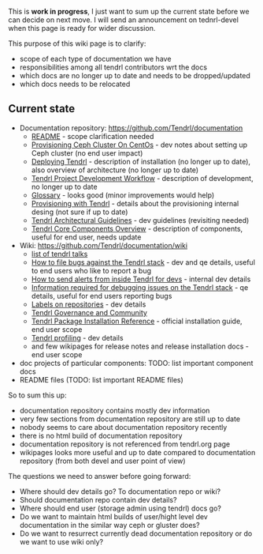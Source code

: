 This is **work in progress**, I just want to sum up the current state before we can decide on next move. I will send an announcement on tednrl-devel when this page is ready for wider discussion.

This purpose of this wiki page is to clarify:

* scope of each type of documentation we have
* responsibilities among all tendrl contributors wrt the docs
* which docs are no longer up to date and needs to be dropped/updated
* which docs needs to be relocated

## Current state

* Documentation repository: https://github.com/Tendrl/documentation
  * [README](https://github.com/Tendrl/documentation/blob/master/README.adoc) - scope clarification needed
  * [Provisioning Ceph Cluster On CentOs](https://github.com/Tendrl/documentation/blob/master/create_ceph_cluster_on_centos.adoc) - dev notes about setting up Ceph cluster (no end user impact)
  * [Deploying Tendrl](https://github.com/Tendrl/documentation/blob/master/deployment.adoc) - description of installation (no longer up to date), also overview of architecture (no longer up to date)
  * [Tendrl Project Development Workflow](https://github.com/Tendrl/documentation/blob/master/development-workflow.adoc) - description of development, no longer up to date
  * [Glossary](https://github.com/Tendrl/documentation/blob/master/glossary.adoc) - looks good (minor improvements would help)
  * [Provisioning with Tendrl](https://github.com/Tendrl/documentation/blob/master/provisioning.adoc) - details about the provisioning internal desing (not sure if up to date)
  * [Tendrl Architectural Guidelines](https://github.com/Tendrl/documentation/blob/master/tendrl-architectural-guidelines.adoc) - dev guidelines (revisiting needed)
  * [Tendrl Core Components Overview](https://github.com/Tendrl/documentation/blob/master/tendrl-core-components-overview.adoc) - description of components, useful for end user, needs update
* Wiki: https://github.com/Tendrl/documentation/wiki
  * [list of tendrl talks](https://github.com/Tendrl/documentation/wiki#talks-about-tendrl)
  * [How to file bugs against the Tendrl stack](https://github.com/Tendrl/documentation/wiki/How-to-file-bugs-against-the-Tendrl-stack) - dev and qe details, useful to end users who like to report a bug
  * [How to send alerts from inside Tendrl for devs](https://github.com/Tendrl/documentation/wiki/How-to-send-alerts-from-inside-Tendrl---for-devs) - internal dev details
  * [Information required for debugging issues on the Tendrl stack](https://github.com/Tendrl/documentation/wiki/Information-required-for-debugging-issues-on-the-Tendrl-stack) - qe details, useful for end users reporting bugs
  * [Labels on repositories](https://github.com/Tendrl/documentation/wiki/Labels-on-repositories) - dev details
  * [Tendrl Governance and Community](https://github.com/Tendrl/documentation/wiki/Tendrl-Governance-and-Community)
  * [Tendrl Package Installation Reference](https://github.com/Tendrl/documentation/wiki/Tendrl-Package-Installation-Reference) - official installation guide, end user scope
  * [Tendrl profiling](https://github.com/Tendrl/documentation/wiki/Tendrl-profiling) - dev details
  * and few wikipages for release notes and release installation docs - end user scope
* doc projects of particular components: TODO: list important component docs
* README files (TODO: list important README files)

So to sum this up:

 * documentation repository contains mostly dev information
 * very few sections from documentation repository are still up to date
 * nobody seems to care about documentation repository recently
 * there is no html build of documentation repository
 * documentation repository is not referenced from tendrl.org page
 * wikipages looks more useful and up to date compared to documentation repository (from both devel and user point of view)

The questions we need to answer before going forward:

 * Where should dev details go? To documentation repo or wiki?
 * Should documentation repo contain dev details?
 * Where should end user (storage admin using tendrl) docs go?
 * Do we want to maintain html builds of user/hight level dev documentation in the similar way ceph or gluster does?
 * Do we want to resurrect currently dead documentation repository or do we want to use wiki only?
